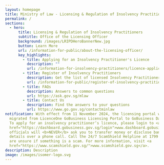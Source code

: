 ```yaml
---
layout: homepage
title: Ministry of Law - Licensing & Regulation of Insolvency Practitioners
permalink: /
sections:
  - hero:
      title: Licensing & Regulation of Insolvency Practitioners
      subtitle: Office of the Licensing Officer
      background: /images/LRIPDHeroBannerNew.jpg
      button: Learn More
      url: /information-for-public/about-the-licensing-officer/
      key_highlights:
        - title: Applying for an Insolvency Practitioner's Licence
          description: ""
          url: /information-for-insolvency-practitioners/licence-application-process/
        - title: Register of Insolvency Practitioners
          description: Get the list of licensed Insolvency Practitioners in Singapore
          url: /information-for-public/register-of-insolvency-practitioners/
        - title: FAQs
          description: Answers to common questions
          url: https://ask.gov.sg/mlaw
        - title: Contact Us
          description: Find the answers to your questions
          url: https://www.go.gov.sg/contactminlaw
notification: With effect from 11 November 2024, the licensing portal will be
  migrated from LicenceOne GoBusiness Licensing Portal to GoBusiness Dashboard.
  To apply for an insolvency practitioner’s licence, please login to <a
  href="https://dashboard.gobusiness.gov.sg/login">www.dashboard.gobusiness.gov.sg</a>.<br><br>Government
  officials will <b>NEVER</b> ask you to transfer money or disclose bank log-in
  details over a phone call. Call the 24/7 ScamShield Helpline at 1799 if you
  are unsure if something is a scam. For more information, visit <a
  href="https://www.scamshield.gov.sg/">www.scamshield.gov.sg</a>.
description: Description
image: /images/isomer-logo.svg
---
```

